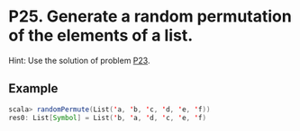 # P25. Generate a random permutation of the elements of a list.

Hint: Use the solution of problem [P23](../p23/README.md).

## Example

``` scala
scala> randomPermute(List('a, 'b, 'c, 'd, 'e, 'f))
res0: List[Symbol] = List('b, 'a, 'd, 'c, 'e, 'f)
```

